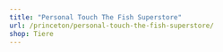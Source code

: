 ```yaml
---
title: "Personal Touch The Fish Superstore"
url: /princeton/personal-touch-the-fish-superstore/
shop: Tiere
---
```


